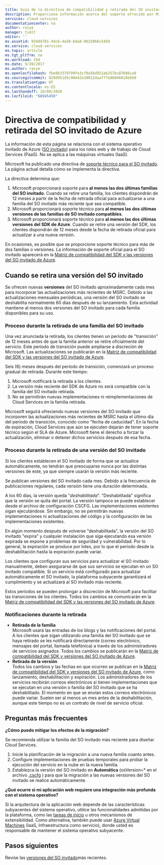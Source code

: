 ```yaml
---
title: Guía de la directiva de compatibilidad y retirada del SO invitado de Azure | Microsoft Docs
description: Proporciona información acerca del soporte ofrecido por Microsoft respecto al SO invitado de Azure usado por Cloud Services.
services: cloud-services
documentationcenter: na
author: raiye
manager: timlt
editor: ''
ms.assetid: 919dd781-4dc6-4e50-bda8-9632966c5458
ms.service: cloud-services
ms.topic: article
ms.tgt_pltfrm: na
ms.workload: tbd
ms.date: 9/20/2017
ms.author: raiye
ms.openlocfilehash: fbe9b3379799fe3cf0a56d921ab257bc87606ca9
ms.sourcegitcommit: 829d951d5c90442a38012daaf77e86046018e5b9
ms.translationtype: HT
ms.contentlocale: es-ES
ms.lasthandoff: 10/09/2020
ms.locfileid: "68945450"
---
```

# <a name="azure-guest-os-supportability-and-retirement-policy"></a>Directiva de compatibilidad y retirada del SO invitado de Azure
La información de esta página se relaciona con el sistema operativo invitado de Azure ([SO invitado](cloud-services-guestos-update-matrix.md)) para los roles web y de trabajo de Cloud Services (PaaS). No se aplica a las máquinas virtuales (IaaS).

Microsoft ha publicado una directiva de [soporte técnico para el SO invitado](https://support.microsoft.com/gp/azure-cloud-lifecycle-faq). La página actual detalla cómo se implementa la directiva.

La directiva determina que:

1. Microsoft proporcionará soporte para **al menos las dos últimas familias del SO invitado**. Cuando se retire una familia, los clientes dispondrán de 12 meses a partir de la fecha de retirada oficial para actualizarse a una familia del SO invitado más reciente que sea compatible.
2. Microsoft proporcionará soporte técnico para **al menos las dos últimas versiones de las familias de SO invitado compatibles**.
3. Microsoft proporcionará soporte técnico para **al menos las dos últimas versiones del SDK de Azure**. Cuando se retire una versión del SDK, los clientes dispondrán de 12 meses desde la fecha de retirada oficial para actualizar a una nueva versión.

En ocasiones, es posible que se proporcione soporte técnico para más de dos familias o versiones. La información de soporte oficial para el SO invitado aparecerá en la [Matriz de compatibilidad del SDK y las versiones del SO invitado de Azure](cloud-services-guestos-update-matrix.md).

## <a name="when-a-guest-os-version-is-retired"></a>Cuando se retira una versión del SO invitado
Se ofrecen nuevas **versiones** del SO invitado aproximadamente cada mes para incorporar las actualizaciones más recientes de MSRC. Debido a las actualizaciones mensuales periódicas, una versión del SO invitado se deshabilita normalmente 60 días después de su lanzamiento. Esta actividad mantiene al menos dos versiones del SO invitado para cada familia disponibles para su uso.

### <a name="process-during-a-guest-os-family-retirement"></a>Proceso durante la retirada de una familia del SO invitado
Una vez anunciada la retirada, los clientes tienen un período de "transición" de 12 meses antes de que la familia anterior se retire oficialmente del servicio. Este período de transición puede ampliarse a discreción de Microsoft. Las actualizaciones se publicarán en la [Matriz de compatibilidad del SDK y las versiones del SO invitado de Azure](cloud-services-guestos-update-matrix.md).

Seis (6) meses después del período de transición, comenzará un proceso gradual de retirada. Durante este tiempo:

1. Microsoft notificará la retirada a los clientes.
2. La versión más reciente del SDK de Azure no será compatible con la familia del SO invitado retirada.
3. No se permitirán nuevas implementaciones ni reimplementaciones de Cloud Services en la familia retirada.

Microsoft seguirá ofreciendo nuevas versiones del SO invitado que incorporen las actualizaciones más recientes de MSRC hasta el último día del período de transición, conocido como "fecha de caducidad". En la fecha de expiración, Cloud Services que aún se ejecuten dejarán de tener soporte técnico según el SLA de Azure. Microsoft tiene el derecho a forzar la actualización, eliminar o detener dichos servicios después de esa fecha.

### <a name="process-during-a-guest-os-version-retirement"></a>Proceso durante la retirada de una versión del SO invitado
Si los clientes establecen el SO invitado de forma que se actualice automáticamente, no tendrán que preocuparse nunca por las distintas versiones de este, ya que siempre usarán la versión más reciente.

Se publican versiones del SO invitado cada mes. Debido a la frecuencia de publicaciones regulares, cada versión tiene una duración determinada.

A los 60 días, la versión queda "*deshabilitada*". "Deshabilitada" significa que la versión se quita del portal. La versión tampoco se puede establecer desde el archivo de configuración CSCFG. Las implementaciones existentes sigan ejecutándose. Sin embargo, no se permitirán nuevas implementaciones ni actualizaciones del código y la configuración de las implementaciones existentes.

En algún momento después de volverse "deshabilitada", la versión del SO invitado "expira" y cualquier instalación que siga ejecutando esa versión expirada se expone a problemas de seguridad y vulnerabilidad. Por lo general, la expiración se produce por lotes, por lo que el período desde la deshabilitación hasta la expiración puede variar.

Los clientes que configuran sus servicios para actualizar el SO invitado manualmente, deben asegurarse de que sus servicios se ejecutan en un SO invitado compatible. Si un servicio está configurado para actualizar automáticamente el SO invitado, la plataforma subyacente garantizará el cumplimiento y se actualizará al SO invitado más reciente.

Estos períodos se pueden prolongar a discreción de Microsoft para facilitar las transiciones de los clientes. Todos los cambios se comunicarán en la [Matriz de compatibilidad del SDK y las versiones del SO invitado de Azure](cloud-services-guestos-update-matrix.md).

### <a name="notifications-during-retirement"></a>Notificaciones durante la retirada
* **Retirada de la familia** <br>Microsoft usará las entradas de los blogs y las notificaciones del portal. A los clientes que sigan utilizando una familia del SO invitado que se haya retirado se les notificará directamente (correo electrónico, mensajes del portal, llamada telefónica) a través de los administradores de servicios asignados. Todos los cambios se publicarán en la [Matriz de compatibilidad del SDK y versiones del SO invitado de Azure](cloud-services-guestos-update-matrix.md).
* **Retirada de la versión** <br>Todos los cambios y las fechas en que ocurren se publican en la [Matriz de compatibilidad del SDK y versiones del SO invitado de Azure](cloud-services-guestos-update-matrix.md), como lanzamiento, deshabilitación y expiración. Los administradores de los servicios recibirán correos electrónicos si tienen implementaciones que se ejecutan en una versión o familia del SO invitado que se ha deshabilitado. El momento en que se envían estos correos electrónicos puede variar. Suelen ser al menos un mes antes de la deshabilitación, aunque este tiempo no es un contrato de nivel de servicio oficial.

## <a name="frequently-asked-questions"></a>Preguntas más frecuentes
**¿Cómo puedo mitigar los efectos de la migración?**

Se recomienda utilizar la familia del SO invitado más reciente para diseñar Cloud Services.

1. Inicie la planificación de la migración a una nueva familia cuanto antes.
2. Configure implementaciones de pruebas temporales para probar la ejecución del servicio en la nube en la nueva familia.
3. Establezca la versión del SO invitado en **Automática** (osVersion=* en el archivo [.cscfg](cloud-services-model-and-package.md#cscfg) ) para que la migración a las nuevas versiones del SO invitado se realice automáticamente.

**¿Qué ocurre si mi aplicación web requiere una integración más profunda con el sistema operativo?**

Si la arquitectura de la aplicación web depende de las características subyacentes del sistema operativo, utilice las funcionalidades admitidas por la plataforma, como las [tareas de inicio](cloud-services-startup-tasks.md) u otros mecanismos de extensibilidad. Como alternativa, también puede usar [Azure Virtual Machines](https://azure.microsoft.com/documentation/scenarios/virtual-machines/) (IaaS, Infraestructura como servicio), donde usted es responsable de mantener el sistema operativo subyacente.

## <a name="next-steps"></a>Pasos siguientes
Revise las [versiones del SO invitado](cloud-services-guestos-update-matrix.md)más recientes.
